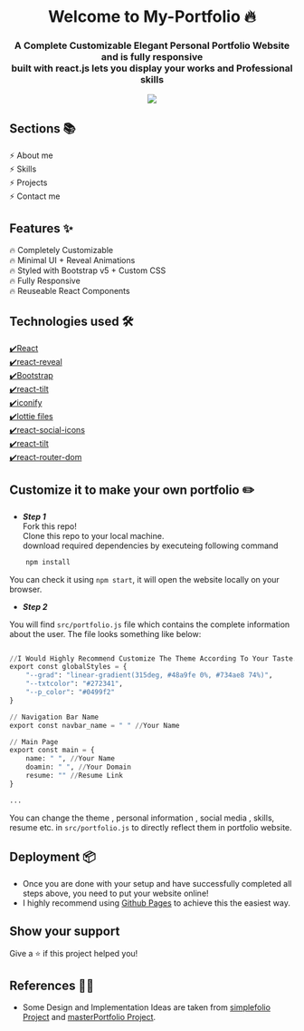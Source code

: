 <h1 align="center"> Welcome to My-Portfolio 🔥 </h1> 
<h3 align="center"> A Complete Customizable Elegant Personal Portfolio Website and is fully responsive <br /> built with react.js lets you display your works and Professional skills </h3>

<p align="center"> 
    <a href="https://duraishanmugaraj.github.io/#/" target="_blank">
    <img src="https://user-images.githubusercontent.com/68941801/133941246-9eda2918-eefb-4293-b503-db0f5f9a31f7.png"></img>
  </a>
</p>

## Sections 📚

⚡️ About me <br>
⚡️ Skills <br>
⚡️ Projects <br>
⚡️ Contact me <br>

## Features ✨

🔥 Completely Customizable <br>
🔥 Minimal UI + Reveal Animations <br>
🔥 Styled with Bootstrap v5 + Custom CSS <br>
🔥 Fully Responsive <br>
🔥 Reuseable React Components <br>

## Technologies used 🛠️

[✔️React](https://reactjs.org/) <br>
[✔️react-reveal](https://www.react-reveal.com/) <br>
[✔️Bootstrap](https://getbootstrap.com/docs/5.0/getting-started/introduction/) <br>
[✔️react-tilt](https://www.npmjs.com/package/react-tilt) <br>
[✔️iconify](https://iconify.design/) <br>
[✔️lottie files](https://lottiefiles.com/blog/working-with-lottie/how-to-use-lottie-in-react-app) <br>
[✔️react-social-icons](https://www.npmjs.com/package/react-social-icons) <br>
[✔️react-tilt](https://www.npmjs.com/package/react-tilt) <br>
[✔️react-router-dom](https://reactrouter.com/web/guides/quick-start) <br>

## Customize it to make your own portfolio ✏️

- **_Step 1_** <br>
  Fork this repo! <br>
  Clone this repo to your local machine. <br>
  download required dependencies by executeing following command

```python
    npm install
```

You can check it using `npm start`, it will open the website locally on your browser.

- **_Step 2_**

You will find `src/portfolio.js` file which contains the complete information about the user. The file looks something like below:

```python

//I Would Highly Recommend Customize The Theme According To Your Taste.
export const globalStyles = {
    "--grad": "linear-gradient(315deg, #48a9fe 0%, #734ae8 74%)",
    "--txtcolor": "#272341",
    "--p_color": "#0499f2"
}

// Navigation Bar Name
export const navbar_name = " " //Your Name

// Main Page
export const main = {
    name: " ", //Your Name
    doamin: " ", //Your Domain
    resume: "" //Resume Link
}

...
```

You can change the theme , personal information , social media , skills, resume etc. in `src/portfolio.js` to directly reflect them in portfolio website.

## Deployment 📦

- Once you are done with your setup and have successfully completed all steps above, you need to put your website online!
- I highly recommend using [Github Pages](https://create-react-app.dev/docs/deployment/#github-pages) to achieve this the easiest way.

## Show your support

Give a ⭐️ if this project helped you!

## References 👏🏻

- Some Design and Implementation Ideas are taken from [simplefolio Project](https://github.com/cobidev/simplefolio) and [masterPortfolio Project](https://github.com/ashutosh1919/masterPortfolio).
